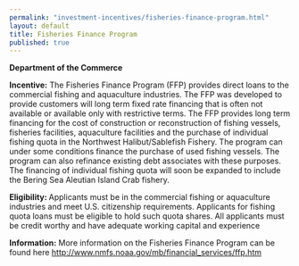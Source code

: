 ```yaml
---
permalink: "investment-incentives/fisheries-finance-program.html"
layout: default
title: Fisheries Finance Program
published: true
---
```


<P><STRONG>Department of the Commerce</strong></p>
<P><STRONG>Incentive:</strong> The Fisheries Finance Program (FFP) provides direct loans to the commercial fishing and aquaculture industries. The FFP was developed to provide customers will long term fixed rate financing that is often not available or available only with restrictive terms. The FFP provides long term financing for the cost of construction or reconstruction of fishing vessels, fisheries facilities, aquaculture facilities and the purchase of individual fishing quota in the Northwest Halibut/Sablefish Fishery. The program can under some conditions finance the purchase of used fishing vessels. The program can also refinance existing debt associates with these purposes. The financing of individual fishing quota will soon be expanded to include the Bering Sea Aleutian Island Crab fishery. </p>
<P><STRONG>Eligibility: </strong>Applicants must be in the commercial fishing or aquaculture industries and meet U.S. citizenship requirements. Applicants for fishing quota loans must be eligible to hold such quota shares. All applicants must be credit worthy and have adequate working capital and experience</p>
<P><STRONG>Information:</strong>&nbsp;More information on the Fisheries Finance Program can be found here <A href="http://www.nmfs.noaa.gov/mb/financial_services/ffp.htm" target=_top>http://www.nmfs.noaa.gov/mb/financial_services/ffp.htm</a></p> 